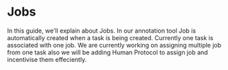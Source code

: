 
# Jobs

In this guide, we'll explain about Jobs. In our annotation tool Job is automatically created when a task is being created. Currently one task is associated with one job. We are currently working on assigning multiple job from one task also we will be adding Human Protocol to assign job and incentivise them effeciently.